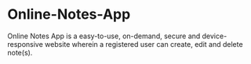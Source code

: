# Online-Notes-App
Online Notes App is a  easy-to-use, on-demand, secure and device-responsive website wherein a registered user can create, edit and delete note(s).
